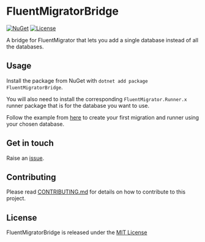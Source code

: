 # FluentMigratorBridge

[![NuGet](https://img.shields.io/nuget/v/FluentMigratorBridge?style=for-the-badge)](https://www.nuget.org/packages/FluentMigratorBridge) [![License](https://img.shields.io/github/license/robertcoltheart/fluentmigrator-bridge?style=for-the-badge)](https://github.com/robertcoltheart/fluentmigrator-bridge/blob/master/LICENSE)

A bridge for FluentMigrator that lets you add a single database instead of all the databases.

## Usage
Install the package from NuGet with `dotnet add package FluentMigratorBridge`.

You will also need to install the corresponding `FluentMigrator.Runner.x` runner package that is for the database you want to use.

Follow the example from [here](https://fluentmigrator.github.io/articles/quickstart.html?tabs=runner-in-process) to create your first migration and runner using your chosen database.

## Get in touch
Raise an [issue](https://github.com/robertcoltheart/fluentmigrator-bridge/issues).

## Contributing
Please read [CONTRIBUTING.md](CONTRIBUTING.md) for details on how to contribute to this project.

## License
FluentMigratorBridge is released under the [MIT License](LICENSE)
